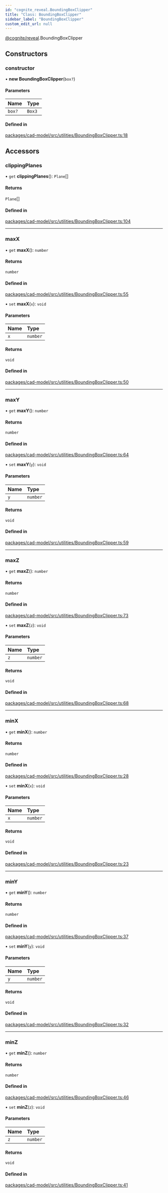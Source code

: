 ```yaml
---
id: "cognite_reveal.BoundingBoxClipper"
title: "Class: BoundingBoxClipper"
sidebar_label: "BoundingBoxClipper"
custom_edit_url: null
---
```


[@cognite/reveal](../modules/cognite_reveal.md).BoundingBoxClipper

## Constructors

### constructor

• **new BoundingBoxClipper**(`box?`)

#### Parameters

| Name | Type |
| :------ | :------ |
| `box?` | `Box3` |

#### Defined in

[packages/cad-model/src/utilities/BoundingBoxClipper.ts:18](https://github.com/cognitedata/reveal/blob/71be00fcc/viewer/packages/cad-model/src/utilities/BoundingBoxClipper.ts#L18)

## Accessors

### clippingPlanes

• `get` **clippingPlanes**(): `Plane`[]

#### Returns

`Plane`[]

#### Defined in

[packages/cad-model/src/utilities/BoundingBoxClipper.ts:104](https://github.com/cognitedata/reveal/blob/71be00fcc/viewer/packages/cad-model/src/utilities/BoundingBoxClipper.ts#L104)

___

### maxX

• `get` **maxX**(): `number`

#### Returns

`number`

#### Defined in

[packages/cad-model/src/utilities/BoundingBoxClipper.ts:55](https://github.com/cognitedata/reveal/blob/71be00fcc/viewer/packages/cad-model/src/utilities/BoundingBoxClipper.ts#L55)

• `set` **maxX**(`x`): `void`

#### Parameters

| Name | Type |
| :------ | :------ |
| `x` | `number` |

#### Returns

`void`

#### Defined in

[packages/cad-model/src/utilities/BoundingBoxClipper.ts:50](https://github.com/cognitedata/reveal/blob/71be00fcc/viewer/packages/cad-model/src/utilities/BoundingBoxClipper.ts#L50)

___

### maxY

• `get` **maxY**(): `number`

#### Returns

`number`

#### Defined in

[packages/cad-model/src/utilities/BoundingBoxClipper.ts:64](https://github.com/cognitedata/reveal/blob/71be00fcc/viewer/packages/cad-model/src/utilities/BoundingBoxClipper.ts#L64)

• `set` **maxY**(`y`): `void`

#### Parameters

| Name | Type |
| :------ | :------ |
| `y` | `number` |

#### Returns

`void`

#### Defined in

[packages/cad-model/src/utilities/BoundingBoxClipper.ts:59](https://github.com/cognitedata/reveal/blob/71be00fcc/viewer/packages/cad-model/src/utilities/BoundingBoxClipper.ts#L59)

___

### maxZ

• `get` **maxZ**(): `number`

#### Returns

`number`

#### Defined in

[packages/cad-model/src/utilities/BoundingBoxClipper.ts:73](https://github.com/cognitedata/reveal/blob/71be00fcc/viewer/packages/cad-model/src/utilities/BoundingBoxClipper.ts#L73)

• `set` **maxZ**(`z`): `void`

#### Parameters

| Name | Type |
| :------ | :------ |
| `z` | `number` |

#### Returns

`void`

#### Defined in

[packages/cad-model/src/utilities/BoundingBoxClipper.ts:68](https://github.com/cognitedata/reveal/blob/71be00fcc/viewer/packages/cad-model/src/utilities/BoundingBoxClipper.ts#L68)

___

### minX

• `get` **minX**(): `number`

#### Returns

`number`

#### Defined in

[packages/cad-model/src/utilities/BoundingBoxClipper.ts:28](https://github.com/cognitedata/reveal/blob/71be00fcc/viewer/packages/cad-model/src/utilities/BoundingBoxClipper.ts#L28)

• `set` **minX**(`x`): `void`

#### Parameters

| Name | Type |
| :------ | :------ |
| `x` | `number` |

#### Returns

`void`

#### Defined in

[packages/cad-model/src/utilities/BoundingBoxClipper.ts:23](https://github.com/cognitedata/reveal/blob/71be00fcc/viewer/packages/cad-model/src/utilities/BoundingBoxClipper.ts#L23)

___

### minY

• `get` **minY**(): `number`

#### Returns

`number`

#### Defined in

[packages/cad-model/src/utilities/BoundingBoxClipper.ts:37](https://github.com/cognitedata/reveal/blob/71be00fcc/viewer/packages/cad-model/src/utilities/BoundingBoxClipper.ts#L37)

• `set` **minY**(`y`): `void`

#### Parameters

| Name | Type |
| :------ | :------ |
| `y` | `number` |

#### Returns

`void`

#### Defined in

[packages/cad-model/src/utilities/BoundingBoxClipper.ts:32](https://github.com/cognitedata/reveal/blob/71be00fcc/viewer/packages/cad-model/src/utilities/BoundingBoxClipper.ts#L32)

___

### minZ

• `get` **minZ**(): `number`

#### Returns

`number`

#### Defined in

[packages/cad-model/src/utilities/BoundingBoxClipper.ts:46](https://github.com/cognitedata/reveal/blob/71be00fcc/viewer/packages/cad-model/src/utilities/BoundingBoxClipper.ts#L46)

• `set` **minZ**(`z`): `void`

#### Parameters

| Name | Type |
| :------ | :------ |
| `z` | `number` |

#### Returns

`void`

#### Defined in

[packages/cad-model/src/utilities/BoundingBoxClipper.ts:41](https://github.com/cognitedata/reveal/blob/71be00fcc/viewer/packages/cad-model/src/utilities/BoundingBoxClipper.ts#L41)

